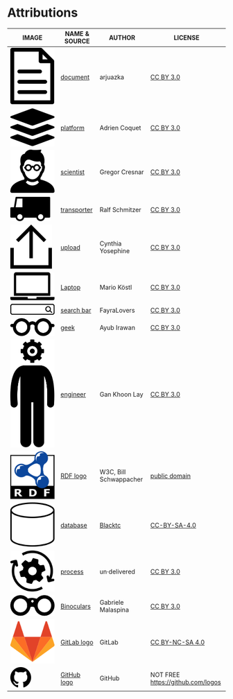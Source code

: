 <!--
SPDX-FileCopyrightText: 2020 - 2021 Martin Häuer <martin.haeuer@ose-germany.de>
SPDX-FileCopyrightText: 2021 - 2024 Robin Vobruba <hoijui.quaero@gmail.com>

SPDX-License-Identifier: CC0-1.0
-->

# Attributions

| IMAGE | NAME & SOURCE | AUTHOR | LICENSE |
|-------|---------------|--------|---------|
| ![document](noun_Document_1830658.svg)       | [document](https://thenounproject.com/search/?q=1830658&i=1830658)                    | arjuazka       | [CC BY 3.0](https://creativecommons.org/licenses/by/3.0/us/legalcode) |
| ![platform](noun_platform_3097564.svg)       | [platform](https://thenounproject.com/search/?q=3097564&i=3097564)                    | Adrien Coquet  | [CC BY 3.0](https://creativecommons.org/licenses/by/3.0/us/legalcode) |
| ![scientist](noun_Scientist_770801.svg)      | [scientist](https://thenounproject.com/search/?q=770801&i=770801)                     | Gregor Cresnar | [CC BY 3.0](https://creativecommons.org/licenses/by/3.0/us/legalcode) |
| ![transporter](noun_transporter_745250.svg)  | [transporter](https://thenounproject.com/search/?q=745250&i=745250)                   | Ralf Schmitzer | [CC BY 3.0](https://creativecommons.org/licenses/by/3.0/us/legalcode) |
| ![upload](noun_Upload_4228853.svg)  | [upload](https://thenounproject.com/search/?q=4228853&i=4228853)                   | Cynthia Yosephine | [CC BY 3.0](https://creativecommons.org/licenses/by/3.0/us/legalcode) |
| ![Laptop](noun_Laptop_3426828.svg)  | [Laptop](https://thenounproject.com/search/?q=3426828&i=3426828)                   | Mario Köstl | [CC BY 3.0](https://creativecommons.org/licenses/by/3.0/us/legalcode) |
| ![search bar](noun_search_bar_1174492.svg)  | [search bar](https://thenounproject.com/search/?q=1174492&i=1174492)                   | FayraLovers | [CC BY 3.0](https://creativecommons.org/licenses/by/3.0/us/legalcode) |
| ![geek](noun_geek_1224204.svg)  | [geek](https://thenounproject.com/search/?q=1224204&i=1224204)                   | Ayub Irawan | [CC BY 3.0](https://creativecommons.org/licenses/by/3.0/us/legalcode) |
| ![engineer](noun_engineer_856401.svg)  | [engineer](https://thenounproject.com/search/?q=856401&i=856401)                   | Gan Khoon Lay | [CC BY 3.0](https://creativecommons.org/licenses/by/3.0/us/legalcode) |
| ![RDF logo](rdf_logo.svg)          | [RDF logo](https://commons.wikimedia.org/wiki/File:Rdf_logo.svg) | W3C, Bill Schwappacher | [public domain](https://en.wikipedia.org/wiki/Public_domain)                 |
| ![database](flowchart_database_symbol.svg) | [database](https://en.m.wikipedia.org/wiki/File:Flowchart_database.svg)                    | [Blacktc](https://commons.wikimedia.org/wiki/User:Blacktc) | [CC-BY-SA-4.0](https://creativecommons.org/licenses/by-sa/4.0/legalcode) |
| ![process](noun_process_876181.svg)          | [process](https://thenounproject.com/search/?q=876181&i=876181)                       | un·delivered   | [CC BY 3.0](https://creativecommons.org/licenses/by/3.0/us/legalcode) |
| ![Binoculars](noun_Binoculars_79901.svg) | [Binoculars](https://thenounproject.com/search/?q=79901&i=79901) | Gabriele Malaspina | [CC BY 3.0](https://creativecommons.org/licenses/by/3.0/us/legalcode) |
| ![GitLab logo](gitlab-logo.svg) | [GitLab logo](https://gitlab.com/gitlab-com/gitlab-artwork/raw/master/logo/logo.svg) | GitLab | [CC BY-NC-SA 4.0](https://creativecommons.org/licenses/by-nc-sa/4.0/legalcode) |
| ![GitHub logo](github-logo.svg) | [GitHub logo](https://github-media-downloads.s3.amazonaws.com/GitHub-Mark.zip) | GitHub | NOT FREE <https://github.com/logos> |
